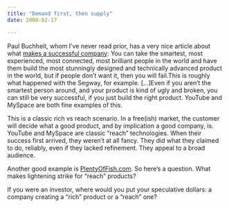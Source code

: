 ```yaml
---
title: "Demand first, then supply"
date: 2008-02-17

---
```


Paul Buchheit, whom I’ve never read prior, has a very nice article about what [makes a successful company](http://paulbuchheit.blogspot.com/2008/02/most-import-thing-to-understand-about.html):
You can take the smartest, most experienced, most connected, most brilliant people in the world and have them build the most stunningly designed and technically advanced product in the world, but if people don’t want it, then you will fail.This is roughly what happened with the Segway, for example. […]Even if you aren’t the smartest person around, and your product is kind of ugly and broken, you can still be very successful, if you just build the right product. YouTube and MySpace are both fine examples of this.

This is a classic rich vs reach scenario. In a free(ish) market, the customer will decide what a good product, and by implication a good company, is. YouTube and MySpace are classic “reach” technologies. When their success first arrived, they weren’t at all fancy. They did what they claimed to do, reliably, even if they lacked refinement. They appeal to a broad audience.

Another good example is [PlentyOfFish.com](http://www.nytimes.com/2008/01/13/business/13digi.html?_r=2&amp;ex=1357880400&amp;en=9a69f05cdc551c11&amp;ei=5088&amp;partner=rssnyt&amp;emc=rss&amp;oref=slogin&amp;oref=slogin). So here’s a question. What makes lightening strike for “reach” products?

If you were an investor, where would you put your speculative dollars: a company creating a “rich” product or a “reach” one?
